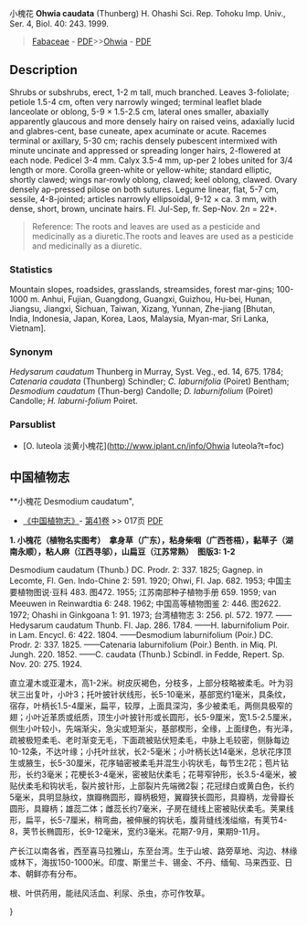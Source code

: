 小槐花 **Ohwia caudata** (Thunberg) H. Ohashi Sci. Rep. Tohoku Imp. Univ., Ser. 4, Biol. 40: 243. 1999.

> [Fabaceae](http://www.iplant.cn/info/Fabaceae?t=foc) - [PDF](http://www.iplant.cn/foc/pdf/Fabaceae.pdf)>>[Ohwia](http://www.iplant.cn/info/Ohwia?t=foc) - [PDF](http://www.iplant.cn/foc/pdf/Ohwia.pdf)

## Description

Shrubs or subshrubs, erect, 1-2 m tall, much branched. Leaves 3-foliolate; petiole 1.5-4 cm, often very narrowly winged; terminal leaflet blade lanceolate or oblong, 5-9 × 1.5-2.5 cm, lateral ones smaller, abaxially apparently glaucous and more densely hairy on raised veins, adaxially lucid and glabres-cent, base cuneate, apex acuminate or acute. Racemes terminal or axillary, 5-30 cm; rachis densely pubescent intermixed with minute uncinate and appressed or spreading longer hairs, 2-flowered at each node. Pedicel 3-4 mm. Calyx 3.5-4 mm, up-per 2 lobes united for 3/4 length or more. Corolla green-white or yellow-white; standard elliptic, shortly clawed; wings nar-rowly oblong, clawed; keel oblong, clawed. Ovary densely ap-pressed pilose on both sutures. Legume linear, flat, 5-7 cm, sessile, 4-8-jointed; articles narrowly ellipsoidal, 9-12 × ca. 3 mm, with dense, short, brown, uncinate hairs. Fl. Jul-Sep, fr. Sep-Nov. 2*n* = 22*.


> Reference: 
> The roots and leaves are used as a pesticide and medicinally as a diuretic.The roots and leaves are used as a pesticide and medicinally as a diuretic.

### Statistics
Mountain slopes, roadsides, grasslands, streamsides, forest mar-gins; 100-1000 m. Anhui, Fujian, Guangdong, Guangxi, Guizhou, Hu-bei, Hunan, Jiangsu, Jiangxi, Sichuan, Taiwan, Xizang, Yunnan, Zhe-jiang [Bhutan, India, Indonesia, Japan, Korea, Laos, Malaysia, Myan-mar, Sri Lanka, Vietnam].

### Synonym
*Hedysarum caudatum* Thunberg in Murray, Syst. Veg., ed. 14, 675. 1784; *Catenaria caudata* (Thunberg) Schindler; *C. laburnifolia* (Poiret) Bentham; *Desmodium caudatum* (Thun-berg) Candolle; *D. laburnifolium* (Poiret) Candolle; *H. laburni-folium* Poiret.



### Parsublist

* [O.  luteola  淡黄小槐花](http://www.iplant.cn/info/Ohwia luteola?t=foc)

## 中国植物志



**小槐花 Desmodium caudatum",



* [《中国植物志》](http://www.iplant.cn/frps)- [第41卷](http://www.iplant.cn/frps/vol/41) >> 017页 [PDF](http://www.iplant.cn/frps/pdf/41/017.PDF)


**1. 小槐花（植物名实图考）　拿身草（广东），粘身柴咽（广西苍梧），黏草子（湖南永顺），粘人麻（江西寻邬），山扁豆（江苏常熟）　图版3: 1-2**

Desmodium caudatum (Thunb.) DC. Prodr. 2: 337. 1825; Gagnep. in Lecomte, Fl. Gen. Indo-Chine 2: 591. 1920; Ohwi, Fl. Jap. 682. 1953; 中国主要植物图说·豆科 483. 图472. 1955; 江苏南部种子植物手册 659. 1959; van Meeuwen in Reinwardtia 6: 248. 1962; 中国高等植物图鉴 2: 446. 图2622. 1972; Ohashi in Ginkgoana 1: 91. 1973; 台湾植物志 3: 256. pl. 572. 1977. ——Hedysarum caudatum Thunb. Fl. Jap. 286. 1784. ——H. laburnifolium Poir. in Lam. Encycl. 6: 422. 1804. ——Desmodium laburnifolium (Poir.) DC. Prodr. 2: 337. 1825. ——Catenaria laburnifolium (Poir.) Benth. in Miq. Pl. Jungh. 220. 1852. ——C. caudata (Thunb.) Scbindl. in Fedde, Repert. Sp. Nov. 20: 275. 1924.

直立灌木或亚灌木，高1-2米。树皮灰褐色，分枝多，上部分枝略被柔毛。叶为羽状三出复叶，小叶3；托叶披针状线形，长5-10毫米，基部宽约1毫米，具条纹，宿存，叶柄长1.5-4厘米，扁平，较厚，上面具深沟，多少被柔毛，两侧具极窄的翅；小叶近革质或纸质，顶生小叶披针形或长圆形，长5-9厘米，宽1.5-2.5厘米，侧生小叶较小，先端渐尖，急尖或短渐尖，基部楔形，全缘，上面绿色，有光泽，疏被极短柔毛、老时渐变无毛，下面疏被贴伏短柔毛，中脉上毛较密，侧脉每边10-12条，不达叶缘；小托叶丝状，长2-5毫米；小叶柄长达14毫米，总状花序顶生或腋生，长5-30厘米，花序轴密被柔毛并混生小钩状毛，每节生2花；苞片钻形，长约3毫米；花梗长3-4毫米，密被贴伏柔毛；花萼窄钟形，长3.5-4毫米，被贴伏柔毛和钩状毛，裂片披针形，上部裂片先端微2裂；花冠绿白或黄白色，长约5毫米，具明显脉纹，旗瓣椭圆形，瓣柄极短，翼瓣狭长圆形，具瓣柄，龙骨瓣长圆形，具瓣柄；雄蕊二体；雌蕊长约7毫米，子房在缝线上密被贴伏柔毛。荚果线形，扁平，长5-7厘米，稍弯曲，被伸展的钩状毛，腹背缝线浅缢缩，有荚节4-8，荚节长椭圆形，长9-12毫米，宽约3毫米。花期7-9月，果期9-11月。

产长江以南各省，西至喜马拉雅山，东至台湾。生于山坡、路旁草地、沟边、林缘或林下，海拔150-1000米。印度、斯里兰卡、锡金、不丹、缅甸、马来西亚、日本、朝鲜亦有分布。

根、叶供药用，能祛风活血、利尿、杀虫，亦可作牧草。



}